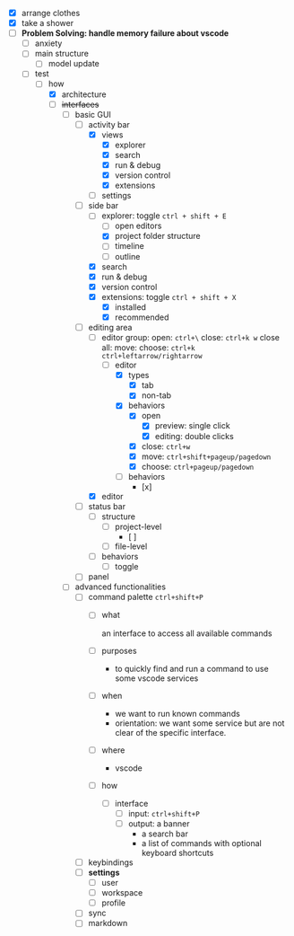 - [x] arrange clothes
- [x] take a shower
- [ ] **Problem Solving: handle memory failure about vscode**
    - [ ] anxiety
    - [ ] main structure
        - [ ] model update
    - [ ] test
        - [ ] how
            - [x] architecture
            - [ ] ~~interfaces~~
                - [ ] basic GUI
                    - [ ] activity bar
                        - [x] views
                            - [x] explorer
                            - [x] search
                            - [x] run & debug
                            - [x] version control
                            - [x] extensions
                        - [ ] settings
                    - [ ] side bar          
                        - [ ] explorer: toggle `ctrl + shift + E`
                            - [ ] open editors
                            - [x] project folder structure
                            - [ ] timeline
                            - [ ] outline
                        - [x] search
                        - [x] run & debug
                        - [x] version control
                        - [x] extensions: toggle `ctrl + shift + X` 
                            - [x] installed
                            - [x] recommended
                    - [ ] editing area
                        - [ ] editor group: open: `ctrl+\` close: `ctrl+k w` close all: move: choose: `ctrl+k ctrl+leftarrow/rightarrow`
                            - [ ] editor
                                - [x] types
                                    - [x] tab
                                    - [x] non-tab
                                - [x] behaviors
                                    - [x] open
                                        - [x] preview: single click
                                        - [x] editing: double clicks
                                    - [x] close: `ctrl+w`
                                    - [x] move: `ctrl+shift+pageup/pagedown`
                                    - [x] choose: `ctrl+pageup/pagedown`
                                - [ ] behaviors
                                    - [x] 
                        - [x] editor                        
                    - [ ] status bar
                        - [ ] structure
                            - [ ] project-level
                                - [ ] 
                            - [ ] file-level
                        - [ ] behaviors
                            - [ ] toggle
                    - [ ] panel
                - [ ] advanced functionalities
                    - [ ] command palette `ctrl+shift+P`
                        - [ ] what

                            an interface to access all available commands
                        - [ ] purposes
                            - to quickly find and run a command to use some vscode services
                        - [ ] when
                            - we want to run known commands
                            - orientation: we want some service but are not clear of the specific interface.
                        - [ ] where
                            - vscode
                        - [ ] how
                            - [ ] interface
                                - [ ] input: `ctrl+shift+P`
                                - [ ] output: a banner
                                    - a search bar
                                    - a list of commands with optional keyboard shortcuts
                    - [ ] keybindings
                    - [ ] **settings** 
                        - [ ] user
                        - [ ] workspace
                        - [ ] profile
                    - [ ] sync
                    - [ ] markdown